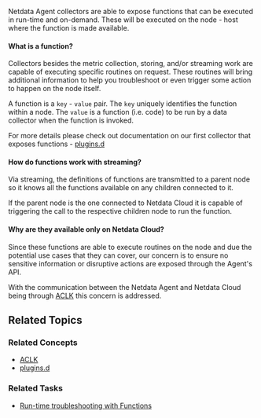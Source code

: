 <!--
title: "Netdata Functions"
sidebar_label: "Netdata Functions"
custom_edit_url: "https://github.com/netdata/netdata/blob/master/docs/concepts/guided-troubleshooting/netdata-functions.md"
sidebar_position: "2800"
learn_status: "Unpublished"
learn_topic_type: "Concepts"
learn_rel_path: "Concepts/Guided Troubleshooting"
learn_docs_purpose: "Present the Netdata Functions what these are and why they should be used."
-->

Netdata Agent collectors are able to expose functions that can be executed in run-time and on-demand. These will be
executed on the node - host where the function is made
available.

#### What is a function?

Collectors besides the metric collection, storing, and/or streaming work are capable of executing specific routines on
request. These routines will bring additional information
to help you troubleshoot or even trigger some action to happen on the node itself.

A function is a  `key`  -  `value`  pair. The  `key`  uniquely identifies the function within a node. The  `value`  is a
function (i.e. code) to be run by a data collector when
the function is invoked.

For more details please check out documentation on our first collector that exposes
functions - [plugins.d](/docs/nightly/references/collectors-references/plugins.d/#function)

#### How do functions work with streaming?

Via streaming, the definitions of functions are transmitted to a parent node so it knows all the functions available on
any children connected to it.

If the parent node is the one connected to Netdata Cloud it is capable of triggering the call to the respective children
node to run the function.

#### Why are they available only on Netdata Cloud?

Since these functions are able to execute routines on the node and due the potential use cases that they can cover, our
concern is to ensure no sensitive
information or disruptive actions are exposed through the Agent's API.

With the communication between the Netdata Agent and Netdata Cloud being
through [ACLK](https://github.com/netdata/netdata/blob/master/docs/concepts/netdata-agent/aclk.md#ACLK) this
concern is addressed.

## Related Topics

### **Related Concepts**

- [ACLK](https://github.com/netdata/netdata/blob/master/docs/concepts/netdata-agent/aclk.md)
- [plugins.d](https://github.com/netdata/netdata/tree/master/collectors/plugins.d)

### Related Tasks

- [Run-time troubleshooting with Functions](docs/nightly/tasks/operations/runtime-troubleshootting-with-function)
